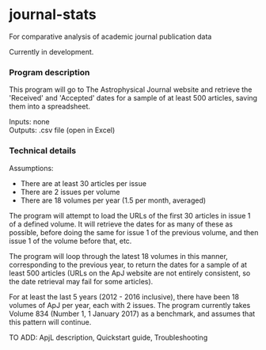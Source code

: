 # journal-stats
For comparative analysis of academic journal publication data

Currently in development.  
  
### Program description ###
This program will go to The Astrophysical Journal website and retrieve the 'Received' and 'Accepted' dates for a sample of at least 500 articles, saving them into a spreadsheet.

Inputs: none  
Outputs: .csv file (open in Excel)

### Technical details ###

Assumptions:  
* There are at least 30 articles per issue
* There are 2 issues per volume
* There are 18 volumes per year (1.5 per month, averaged)

The program will attempt to load the URLs of the first 30 articles in issue 1 of a defined volume. It will retrieve the dates for as many of these as possible, before doing the same for issue 1 of the previous volume, and then issue 1 of the volume before that, etc.  

The program will loop through the latest 18 volumes in this manner, corresponding to the previous year, to return the dates for a sample of at least 500 articles (URLs on the ApJ website are not entirely consistent, so the date retrieval may fail for some articles).

For at least the last 5 years (2012 - 2016 inclusive), there have been 18 volumes  of ApJ per year, each with 2 issues. The program currently takes Volume 834 (Number 1, 1 January 2017) as a benchmark, and assumes that this pattern will continue. 



TO ADD: ApjL description, Quickstart guide, Troubleshooting
